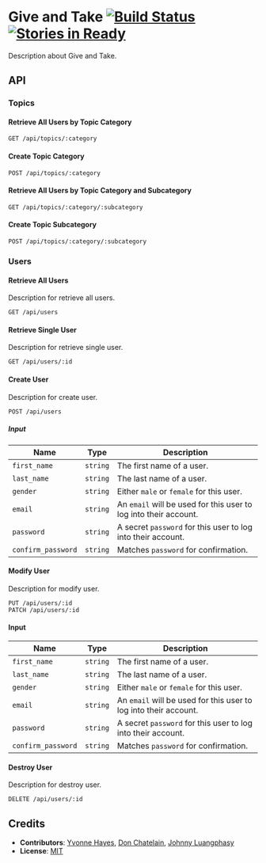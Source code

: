 # Give and Take [![Build Status](https://travis-ci.org/midnightslackers/give-and-take.svg?branch=master)](https://travis-ci.org/midnightslackers/give-and-take) [![Stories in Ready](https://badge.waffle.io/midnightslackers/give-and-take.svg?label=ready&title=Ready)](http://waffle.io/midnightslackers/give-and-take)

Description about Give and Take.

## API

### Topics

#### Retrieve All Users by Topic Category

```
GET /api/topics/:category
```

#### Create Topic Category

```
POST /api/topics/:category
```

#### Retrieve All Users by Topic Category and Subcategory

```
GET /api/topics/:category/:subcategory
```

#### Create Topic Subcategory

```
POST /api/topics/:category/:subcategory
```

### Users

#### Retrieve All Users

Description for retrieve all users.

```
GET /api/users
```

#### Retrieve Single User

Description for retrieve single user.

```
GET /api/users/:id
```

#### Create User

Description for create user.

```
POST /api/users
```

##### Input

| Name                | Type     | Description |
| ------------------- | -------- | ----------- |
| `first_name`        | `string` | The first name of a user. |
| `last_name`         | `string` | The last name of a user.  |
| `gender`            | `string` | Either `male` or `female` for this user. |
| `email`             | `string` | An `email` will be used for this user to log into their account. |
| `password`          | `string` | A secret `password` for this user to log into their account. |
| `confirm_password`  | `string` | Matches `password` for confirmation. |

#### Modify User

Description for modify user.

```
PUT /api/users/:id
PATCH /api/users/:id
```

#### Input

| Name               | Type     | Description |
| ------------------ | -------- | ----------- |
| `first_name`       | `string` | The first name of a user. |
| `last_name`        | `string` | The last name of a user.  |
| `gender`           | `string` | Either `male` or `female` for this user. |
| `email`            | `string` | An `email` will be used for this user to log into their account. |
| `password`         | `string` | A secret `password` for this user to log into their account. |
| `confirm_password` | `string` | Matches `password` for confirmation. |

#### Destroy User

Description for destroy user.

```
DELETE /api/users/:id
```

## Credits

- __Contributors__: [Yvonne Hayes](https://github.com/YvonneHayes), [Don Chatelain](https://github.com/DonChatelain), [Johnny Luangphasy](https://github.com/jluangphasy)
- __License__: [MIT](https://github.com/midnightslackers/give-and-take/blob/master/LICENSE)
